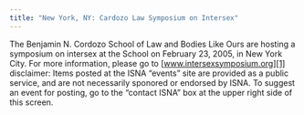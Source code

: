 ```yaml
---
title: "New York, NY: Cardozo Law Symposium on Intersex"
---
```


The Benjamin N. Cordozo School of Law and Bodies Like Ours are hosting a symposium on intersex at the School on February 23, 2005, in New York City. For more information, please go to [www.intersexsymposium.org][1] disclaimer: Items posted at the <span class="caps">ISNA</span> &#8220;events&#8221; site are provided as a public service, and are not necessarily sponored or endorsed by <span class="caps">ISNA</span>. To suggest an event for posting, go to the &#8220;contact <span class="caps">ISNA</span>&#8221; box at the upper right side of this screen.

 [1]: http://www.intersexsymposium.org/.%5Cn%5CnStandard